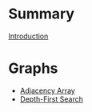# Summary

[Introduction](README.md)

# Graphs

- [Adjacency Array](adjacency-array.md)
- [Depth-First Search](dfs.md)

